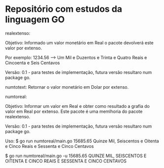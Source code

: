Repositório com estudos da linguagem GO
=======================================

realextenso:

Objetivo: Informado um valor monetário em Real o pacote devolverá este valor por extenso. 

Por exemplo: 1234.56 --> Um Mil e Duzentos e Trinta e Quatro Reais e Cincoenta e Seis Centavos

Versão: 0.1 - para testes de implementação, futura versão resultaro num package go. 

numtotext:
Retornar o valor monetário em Dolar por extenso. 

numtoreal: 

Objetivo: Informar um valor em Real e obter como resultado a grafia do valor em Real por extenso. Este pacote é uma memlhoria do pacote realextenso. 

Versão: 0.1 - para testes de implementação, futura versão resultaro num package go. 


Uso: 
$ go run numtoreal/main.go 15685.65
Quinze Mil, Seiscentos e Oitenta e Cinco Reais e Sessenta e Cinco Centavos

$ go run numtoreal/main.go -u 15685.65
QUINZE MIL, SEISCENTOS E OITENTA E CINCO REAIS E SESSENTA E CINCO CENTAVOS



